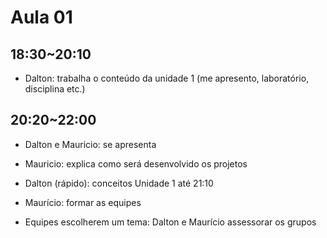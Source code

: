 # Aula 01

## 18:30~20:10

- Dalton: trabalha o conteúdo da unidade 1 (me apresento, laboratório, disciplina etc.)

## 20:20~22:00

- Dalton e Mauricio: se apresenta  
- Mauricio: explica como será desenvolvido os projetos  
- Dalton (rápido): conceitos Unidade 1 até 21:10  

- Maurício: formar as equipes  
- Equipes escolherem um tema: Dalton e Maurício assessorar os grupos  
